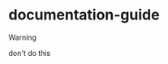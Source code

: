 # documentation-guide

<div class="note">
    <p class="first admonition-title">Warning</p>
    <p class="last">don't do this</p>
</div>
